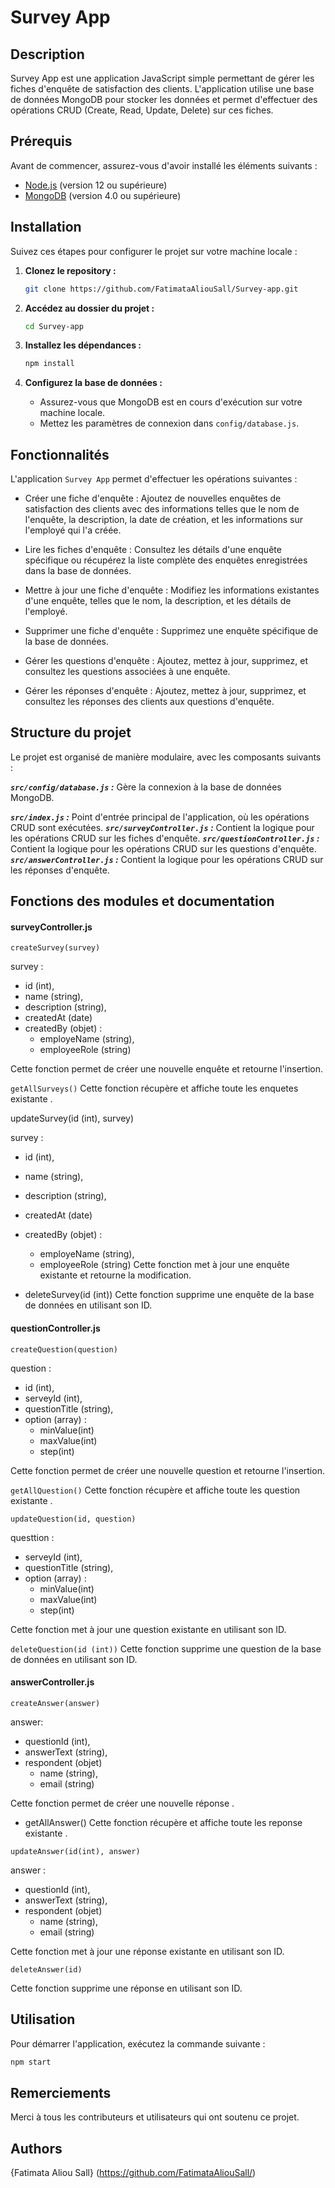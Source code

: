 # Survey App

## Description

Survey App est une application JavaScript simple permettant de gérer les fiches d'enquête de satisfaction des clients. L'application utilise une base de données MongoDB pour stocker les données et permet d'effectuer des opérations CRUD (Create, Read, Update, Delete) sur ces fiches.

## Prérequis

Avant de commencer, assurez-vous d'avoir installé les éléments suivants :

- [Node.js](https://nodejs.org/) (version 12 ou supérieure)
- [MongoDB](https://www.mongodb.com/try/download/community) (version 4.0 ou supérieure)

## Installation

Suivez ces étapes pour configurer le projet sur votre machine locale :

1. **Clonez le repository :**

    ```bash
    git clone https://github.com/FatimataAliouSall/Survey-app.git
    ```

2. **Accédez au dossier du projet :**

    ```bash
    cd Survey-app
    ```

3. **Installez les dépendances :**

    ```bash
    npm install
    ```

4. **Configurez la base de données :**

    - Assurez-vous que MongoDB est en cours d'exécution sur votre machine locale.
    - Mettez les paramètres de connexion dans `config/database.js`.

## Fonctionnalités

L'application `Survey App` permet d'effectuer les opérations suivantes :

- Créer une fiche d'enquête : Ajoutez de nouvelles enquêtes de satisfaction des clients avec des informations telles que le nom de l'enquête, la description, la date de création, et les informations sur l'employé qui l'a créée.

- Lire les fiches d'enquête : Consultez les détails d'une enquête spécifique ou récupérez la liste complète des enquêtes enregistrées dans la base de données.

- Mettre à jour une fiche d'enquête : Modifiez les informations existantes d'une enquête, telles que le nom, la description, et les détails de l'employé.

- Supprimer une fiche d'enquête : Supprimez une enquête spécifique de la base de données.

- Gérer les questions d'enquête : Ajoutez, mettez à jour, supprimez, et consultez les questions associées à une enquête.

- Gérer les réponses d'enquête : Ajoutez, mettez à jour, supprimez, et consultez les réponses des clients aux questions d'enquête.

## Structure du projet

Le projet est organisé de manière modulaire, avec les composants suivants :

***`src/config/database.js` :*** Gère la connexion à la base de données MongoDB.

***`src/index.js` :*** Point d'entrée principal de l'application, où les opérations CRUD sont exécutées.
***`src/surveyController.js` :*** Contient la logique pour les opérations CRUD sur les fiches d'enquête.
***`src/questionController.js` :*** Contient la logique pour les opérations CRUD sur les questions d'enquête.
***`src/answerController.js` :*** Contient la logique pour les opérations CRUD sur les réponses d'enquête.


## Fonctions des modules et documentation 


#### surveyController.js
``createSurvey(survey)``

survey :
- id (int),
- name (string),
- description (string),
- createdAt (date)
- createdBy (objet) : 
    - employeName (string),
    - employeeRole (string)

Cette fonction permet de créer une nouvelle enquête et retourne l'insertion.

 ``getAllSurveys()``
Cette fonction récupère et affiche toute les enquetes existante .


 updateSurvey(id (int), survey)

survey :

- id (int),
- name (string),
- description (string),
- createdAt (date)
- createdBy (objet) : 
    - employeName (string),
    - employeeRole (string)
    Cette fonction met à jour une enquête existante et retourne la modification.

- deleteSurvey(id (int))
Cette fonction supprime une enquête de la base de données en utilisant son ID.

#### questionController.js
``createQuestion(question)``

question :

- id (int),
- serveyId (int),
- questionTitle (string),
- option (array) :
    - minValue(int)
    - maxValue(int)
    - step(int)

Cette fonction permet de créer une nouvelle question et retourne l'insertion.

``getAllQuestion()``
Cette fonction récupère et affiche toute les question existante .

``updateQuestion(id, question)``

questtion :

- serveyId (int),
- questionTitle (string),
- option (array) :
    - minValue(int)
    - maxValue(int)
    - step(int)

Cette fonction met à jour une question existante  en utilisant son ID.


``deleteQuestion(id (int))``
Cette fonction supprime une question de la base de données en utilisant son ID.


#### answerController.js
``createAnswer(answer)``

answer:

- questionId (int),
- answerText (string),
- respondent (objet) 
    - name (string),
    - email (string)

Cette fonction permet de créer une nouvelle réponse .

- getAllAnswer()
Cette fonction récupère et affiche toute les reponse existante .

``updateAnswer(id(int), answer)``

answer :

- questionId (int),
- answerText (string),
- respondent (objet) 
    - name (string),
    - email (string)

Cette fonction met à jour une réponse existante en utilisant son ID.

``deleteAnswer(id)``

Cette fonction supprime une réponse en utilisant son ID.

## Utilisation

Pour démarrer l'application, exécutez la commande suivante :

```bash
npm start
```


## Remerciements

Merci à tous les contributeurs et utilisateurs qui ont soutenu ce projet.


## Authors

{Fatimata Aliou Sall} (https://github.com/FatimataAliouSall/)